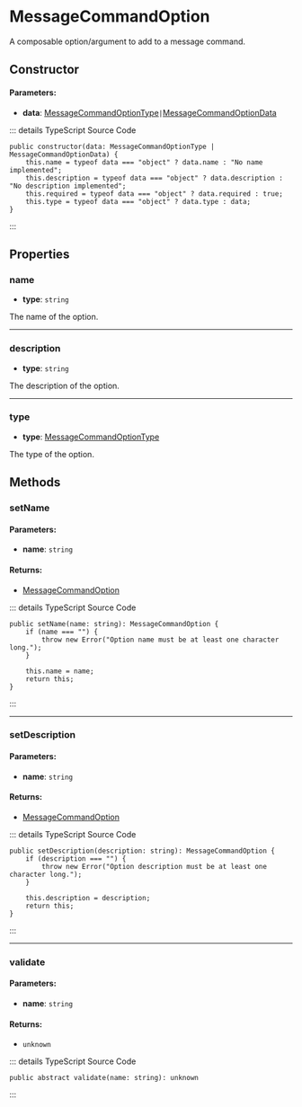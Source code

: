 # MessageCommandOption

<Badge type="tip" text="abstract" vertical="middle" /> <Badge type="tip" text="class" vertical="middle" />

A composable option/argument to add to a message command.

## Constructor

#### Parameters:

-   **data**: [MessageCommandOptionType](MessageCommandOptionType.md)`|`[MessageCommandOptionData](MessageCommandOptionData.md)

::: details TypeScript Source Code

```ts:no-line-numbers
public constructor(data: MessageCommandOptionType | MessageCommandOptionData) {
    this.name = typeof data === "object" ? data.name : "No name implemented";
    this.description = typeof data === "object" ? data.description : "No description implemented";
    this.required = typeof data === "object" ? data.required : true;
    this.type = typeof data === "object" ? data.type : data;
}
```

:::

## Properties

### **name**

-   **type**: `string`

The name of the option.

---

### **description**

-   **type**: `string`

The description of the option.

---

### **type** <Badge type="tip" text="readonly" vertical="middle" />

-   **type**: [MessageCommandOptionType](MessageCommandOptionType.md)

The type of the option.

## Methods

### **setName**

#### Parameters:

-   **name**: `string`

#### Returns:

-   [MessageCommandOption](MessageCommandOption.md)

::: details TypeScript Source Code

```ts:no-line-numbers
public setName(name: string): MessageCommandOption {
    if (name === "") {
        throw new Error("Option name must be at least one character long.");
    }

    this.name = name;
    return this;
}
```

:::

---

### **setDescription**

#### Parameters:

-   **name**: `string`

#### Returns:

-   [MessageCommandOption](MessageCommandOption.md)

::: details TypeScript Source Code

```ts:no-line-numbers
public setDescription(description: string): MessageCommandOption {
    if (description === "") {
        throw new Error("Option description must be at least one character long.");
    }

    this.description = description;
    return this;
}
```

:::

---

### **validate** <Badge type="tip" text="abstract" vertical="middle" />

#### Parameters:

-   **name**: `string`

#### Returns:

-   `unknown`

::: details TypeScript Source Code

```ts:no-line-numbers
public abstract validate(name: string): unknown
```

:::
